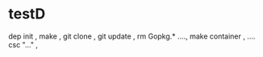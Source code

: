 # testD

dep init , make , git clone , git update , rm Gopkg.* ....,  make container , .... csc "..." , 
